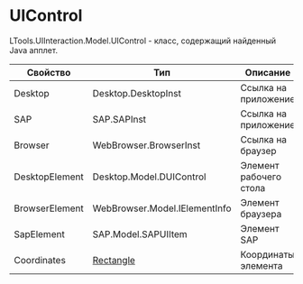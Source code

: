 # UIControl

LTools.UIInteraction.Model.UIControl - класс, содержащий найденный Java апплет.

| Свойство    | Тип                                | Описание                  |
| ----------- | ---------------------------------- | ------------------------- |
| Desktop     | Desktop.DesktopInst                | Ссылка на приложение      |
| SAP         | SAP.SAPInst                        | Ссылка на приложение      |
| Browser     | WebBrowser.BrowserInst             | Ссылка на браузер         |
| DesktopElement  | Desktop.Model.DUIControl       | Элемент рабочего стола    |
| BrowserElement  | WebBrowser.Model.IElementInfo  | Элемент браузера          |
| SapElement      | SAP.Model.SAPUIItem            | Элемент SAP               |
| Coordinates     | [Rectangle](https://learn.microsoft.com/ru-Ru/dotnet/api/system.drawing.rectangle?view=netframework-4.8) | Координаты элемента |


